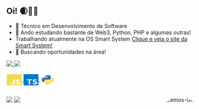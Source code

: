 ## Oi! 🌒👨‍🚀

- 🔭 Técnico em Desenvolvimento de Software
- 📖 Ando estudando bastante de Web3, Python, PHP e algumas outras!
- Trabalhando atualmente na OS Smart System <a target="_blank" href="https://ossmartsystem.com/site/">Clique e veja o site da Smart System!<a>
- 🤔 Buscando oportunidades na área!

<a href="https://github.com/gabelemos">
<img height="180em" src="https://github-readme-stats.vercel.app/api?username=gabelemos&show_icons=true&theme=dark&include_all_commits=true&count_private=true"/>
<img height="180em" src="https://github-readme-stats.vercel.app/api/top-langs/?username=gabelemos&layout=compact&langs_count=7&theme=dark"/>

<div style="display: inline_block"><br>
  <img align="center" alt="Lemos-Js" height="30" width="40" src="https://raw.githubusercontent.com/devicons/devicon/master/icons/javascript/javascript-plain.svg">
  <img align="center" alt="Lemos-Ts" height="30" width="40" src="https://raw.githubusercontent.com/devicons/devicon/master/icons/typescript/typescript-plain.svg">
  <img align="center" alt="Lemos-Python" height="30" width="40" src="https://raw.githubusercontent.com/devicons/devicon/master/icons/python/python-original.svg">
</div>
  
 
  ##
 
<div> 
  <a href="https://discord.gg/7YrRYSbb" target="_blank"><img src="https://img.shields.io/badge/>-𝗗𝗜𝗦𝗖𝗢𝗥𝗗-blue?style=flat-square&logo=discord" target="_blank"></a> 
  <a href = "mailto:gabriellemoscardim@gmail.com"><img src="https://img.shields.io/badge/>-𝗚𝗠𝗔𝗜𝗟-red?style=flat-square&logo=gmail" target="_blank"></a>
  <img align="right" alt="Lemos-Gif" height="100" width="100" style="border-radius:50px;" src="https://i.postimg.cc/HL5gfmqL/LemosGit.gif">
</div>
